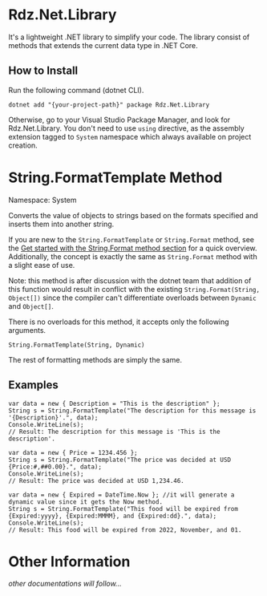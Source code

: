 # Rdz.Net.Library
It's a lightweight .NET library to simplify your code. The library consist of methods that extends the current data type in .NET Core.

## How to Install
Run the following command (dotnet CLI).
```
dotnet add "{your-project-path}" package Rdz.Net.Library
```
Otherwise, go to your Visual Studio Package Manager, and look for Rdz.Net.Library. You don't need to use `using` directive, as the assembly extension tagged to `System` namespace which always available on project creation.



# String.FormatTemplate Method
Namespace: System

Converts the value of objects to strings based on the formats specified and inserts them into another string.

If you are new to the `String.FormatTemplate` or `String.Format` method, see the [Get started with the String.Format method section](https://learn.microsoft.com/en-us/dotnet/api/system.string.format?view=net-7.0#Starting) for a quick overview. Additionally, the concept is exactly the same as `String.Format` method with a slight ease of use.

Note: this method is after discussion with the dotnet team that addition of this function would result in conflict with the existing `String.Format(String, Object[])` since the compiler can't differentiate overloads between `Dynamic` and `Object[]`.

There is no overloads for this method, it accepts only the following arguments.
```
String.FormatTemplate(String, Dynamic)
```
The rest of formatting methods are simply the same.

## Examples

```
var data = new { Description = "This is the description" };
String s = String.FormatTemplate("The description for this message is '{Description}'.", data);
Console.WriteLine(s);
// Result: The description for this message is 'This is the description'.
```

```
var data = new { Price = 1234.456 };
String s = String.FormatTemplate("The price was decided at USD {Price:#,##0.00}.", data);
Console.WriteLine(s);
// Result: The price was decided at USD 1,234.46.
```

```
var data = new { Expired = DateTime.Now }; //it will generate a dynamic value since it gets the Now method.
String s = String.FormatTemplate("This food will be expired from {Expired:yyyy}, {Expired:MMMM}, and {Expired:dd}.", data);
Console.WriteLine(s);
// Result: This food will be expired from 2022, November, and 01.
```

# Other Information
_other documentations will follow..._